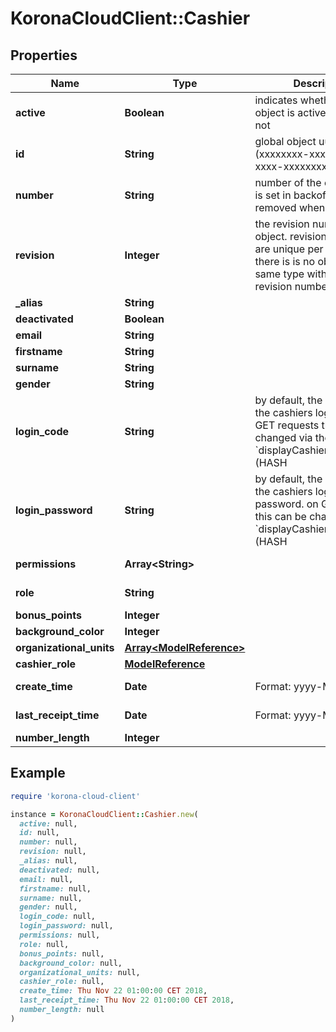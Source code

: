 # KoronaCloudClient::Cashier

## Properties

| Name | Type | Description | Notes |
| ---- | ---- | ----------- | ----- |
| **active** | **Boolean** | indicates whether the object is active for use or not | [optional][readonly] |
| **id** | **String** | global object uuid (xxxxxxxx-xxxx-xxxx-xxxx-xxxxxxxxxxxx) | [optional] |
| **number** | **String** | number of the object, like it is set in backoffice; will be removed when active&#x3D;false | [optional] |
| **revision** | **Integer** | the revision number of the object. revision numbers are unique per object-type. there is is no object of the same type with identical revision numbers. | [optional][readonly] |
| **_alias** | **String** |  | [optional] |
| **deactivated** | **Boolean** |  | [optional] |
| **email** | **String** |  | [optional] |
| **firstname** | **String** |  | [optional] |
| **surname** | **String** |  | [optional] |
| **gender** | **String** |  | [optional] |
| **login_code** | **String** | by default, the md5 hash of the cashiers login code. on GET requests this can be changed via the &#x60;displayCashierCredentials&#x3D;(HASH|PLAIN|NONE)&#x60; parameter, on POST and PATCH it is always assumed to be &#x60;PLAIN&#x60; text. | [optional] |
| **login_password** | **String** | by default, the md5 hash of the cashiers login password. on GET requests this can be changed via the &#x60;displayCashierCredentials&#x3D;(HASH|PLAIN|NONE)&#x60; parameter, on POST and PATCH it is always assumed to be &#x60;PLAIN&#x60; text. | [optional] |
| **permissions** | **Array&lt;String&gt;** |  | [optional][readonly] |
| **role** | **String** |  | [optional][readonly] |
| **bonus_points** | **Integer** |  | [optional] |
| **background_color** | **Integer** |  | [optional] |
| **organizational_units** | [**Array&lt;ModelReference&gt;**](ModelReference.md) |  | [optional] |
| **cashier_role** | [**ModelReference**](ModelReference.md) |  | [optional] |
| **create_time** | **Date** | Format: yyyy-MM-dd | [optional][readonly] |
| **last_receipt_time** | **Date** | Format: yyyy-MM-dd | [optional][readonly] |
| **number_length** | **Integer** |  | [optional] |

## Example

```ruby
require 'korona-cloud-client'

instance = KoronaCloudClient::Cashier.new(
  active: null,
  id: null,
  number: null,
  revision: null,
  _alias: null,
  deactivated: null,
  email: null,
  firstname: null,
  surname: null,
  gender: null,
  login_code: null,
  login_password: null,
  permissions: null,
  role: null,
  bonus_points: null,
  background_color: null,
  organizational_units: null,
  cashier_role: null,
  create_time: Thu Nov 22 01:00:00 CET 2018,
  last_receipt_time: Thu Nov 22 01:00:00 CET 2018,
  number_length: null
)
```

